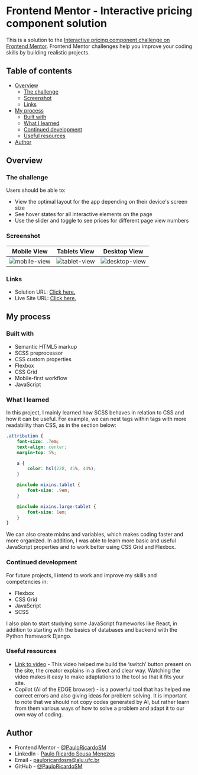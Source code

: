 # Frontend Mentor - Interactive pricing component solution

This is a solution to the [Interactive pricing component challenge on Frontend Mentor](https://www.frontendmentor.io/challenges/interactive-pricing-component-t0m8PIyY8). Frontend Mentor challenges help you improve your coding skills by building realistic projects. 

## Table of contents

- [Overview](#overview)
  - [The challenge](#the-challenge)
  - [Screenshot](#screenshot)
  - [Links](#links)
- [My process](#my-process)
  - [Built with](#built-with)
  - [What I learned](#what-i-learned)
  - [Continued development](#continued-development)
  - [Useful resources](#useful-resources)
- [Author](#author)

## Overview

### The challenge

Users should be able to:

- View the optimal layout for the app depending on their device's screen size
- See hover states for all interactive elements on the page
- Use the slider and toggle to see prices for different page view numbers

### Screenshot

| Mobile View | Tablets View | Desktop View |
|:---:|:---:|:---:|
| ![mobile-view](https://github.com/PauloRicardoSM/interactive-pricing-component-main/assets/135445155/34fc72bf-56fc-45b6-90b9-bf365448f19b) | ![tablet-view](https://github.com/PauloRicardoSM/interactive-pricing-component-main/assets/135445155/7f06b6af-553b-4940-97f2-214de0b09c07) | ![desktop-view](https://github.com/PauloRicardoSM/interactive-pricing-component-main/assets/135445155/84169d9d-c0c7-48b5-9e5e-003f17534f57) |

### Links

- Solution URL: [Click here.](https://github.com/PauloRicardoSM/interactive-pricing-component-main)
- Live Site URL: [Click here.](https://pauloricardosm.github.io/interactive-pricing-component-main/)

## My process

### Built with

- Semantic HTML5 markup
- SCSS preprocessor
- CSS custom properties
- Flexbox
- CSS Grid
- Mobile-first workflow
- JavaScript

### What I learned

In this project, I mainly learned how SCSS behaves in relation to CSS and how it can be useful. For example, we can nest tags within tags with more readability than CSS, as in the section below:

```scss
.attribution {
    font-size: .7em;
    text-align: center;
    margin-top: 5%;

    a {
        color: hsl(228, 45%, 44%);
    }

    @include mixins.tablet {
        font-size: .9em;
    }

    @include mixins.large-tablet {
        font-size: 1em;
    }
}
```

We can also create mixins and variables, which makes coding faster and more organized. In addition, I was able to learn more basic and useful JavaScript properties and to work better using CSS Grid and Flexbox.

### Continued development

For future projects, I intend to work and improve my skills and competencies in:

- Flexbox
- CSS Grid
- JavaScript
- SCSS
  
I also plan to start studying some JavaScript frameworks like React, in addition to starting with the basics of databases and backend with the Python framework Django.

### Useful resources

- [Link to video](https://youtu.be/ZyFDF_2r-Dk?si=RV0CWXZLlfjy1J3A) - This video helped me build the ‘switch’ button present on the site, the creator explains in a direct and clear way. Watching the video makes it easy to make adaptations to the tool so that it fits your site.
- Copilot (AI of the EDGE browser) - is a powerful tool that has helped me correct errors and also giving ideas for problem solving. It is important to note that we should not copy codes generated by AI, but rather learn from them various ways of how to solve a problem and adapt it to our own way of coding.
  
## Author

- Frontend Mentor - [@PauloRicardoSM](https://www.frontendmentor.io/profile/PauloRicardoSM)
- LinkedIn - [Paulo Ricardo Sousa Menezes](https://www.linkedin.com/in/paulo-ricardo-sousa/)
- Email - pauloricardosm@alu.ufc.br
- GitHub - [@PauloRicardoSM](https://github.com/PauloRicardoSM)
